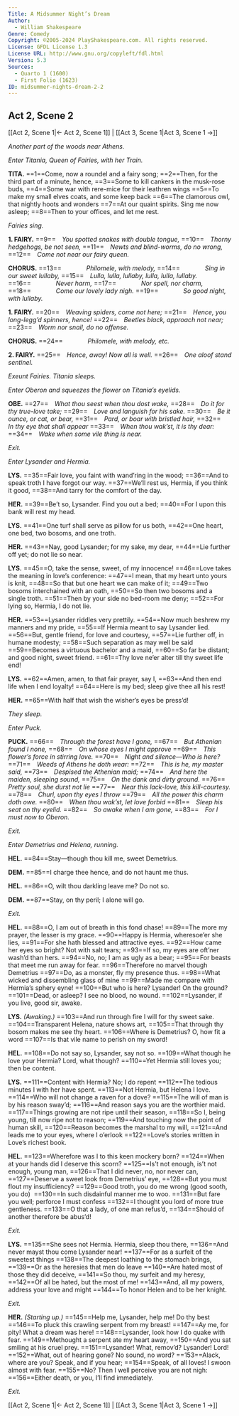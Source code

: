 ```yaml
---
Title: A Midsummer Night’s Dream
Author: 
  - William Shakespeare
Genre: Comedy
Copyright: ©2005-2024 PlayShakespeare.com. All rights reserved.
License: GFDL License 1.3
License URL: http://www.gnu.org/copyleft/fdl.html
Version: 5.3
Sources:
  - Quarto 1 (1600)
  - First Folio (1623)
ID: midsummer-nights-dream-2-2
---
```


## Act 2, Scene 2
[[Act 2, Scene 1|← Act 2, Scene 1]] | [[Act 3, Scene 1|Act 3, Scene 1 →]]

*Another part of the woods near Athens.*

*Enter Titania, Queen of Fairies, with her Train.*

**TITA.**
==1==Come, now a roundel and a fairy song;
==2==Then, for the third part of a minute, hence,
==3==Some to kill cankers in the musk-rose buds,
==4==Some war with rere-mice for their leathren wings
==5==To make my small elves coats, and some keep back
==6==The clamorous owl, that nightly hoots and wonders
==7==At our quaint spirits. Sing me now asleep;
==8==Then to your offices, and let me rest.

*Fairies sing.*

**1. FAIRY.**
==9== *You spotted snakes with double tongue,*
==10== *Thorny hedgehogs, be not seen,*
==11== *Newts and blind-worms, do no wrong,*
==12== *Come not near our fairy queen.*

**CHORUS.**
==13==    *Philomele, with melody,*
==14==    *Sing in our sweet lullaby,*
==15== *Lulla, lulla, lullaby, lulla, lulla, lullaby.*
==16==    *Never harm,*
==17==    *Nor spell, nor charm,*
==18==    *Come our lovely lady nigh.*
==19==    *So good night, with lullaby.*

**1. FAIRY.**
==20== *Weaving spiders, come not here;*
==21== *Hence, you long-legg’d spinners, hence!*
==22== *Beetles black, approach not near;*
==23== *Worm nor snail, do no offense.*

**CHORUS.**
==24==    *Philomele, with melody, etc.*

**2. FAIRY.**
==25== *Hence, away! Now all is well.*
==26== *One aloof stand sentinel.*

*Exeunt Fairies. Titania sleeps.*

*Enter Oberon and squeezes the flower on Titania’s eyelids.*

**OBE.**
==27== *What thou seest when thou dost wake,*
==28== *Do it for thy true-love take;*
==29== *Love and languish for his sake.*
==30== *Be it ounce, or cat, or bear,*
==31== *Pard, or boar with bristled hair,*
==32== *In thy eye that shall appear*
==33== *When thou wak’st, it is thy dear:*
==34== *Wake when some vile thing is near.*

*Exit.*

*Enter Lysander and Hermia.*

**LYS.**
==35==Fair love, you faint with wand’ring in the wood;
==36==And to speak troth I have forgot our way.
==37==We’ll rest us, Hermia, if you think it good,
==38==And tarry for the comfort of the day.

**HER.**
==39==Be’t so, Lysander. Find you out a bed;
==40==For I upon this bank will rest my head.

**LYS.**
==41==One turf shall serve as pillow for us both,
==42==One heart, one bed, two bosoms, and one troth.

**HER.**
==43==Nay, good Lysander; for my sake, my dear,
==44==Lie further off yet; do not lie so near.

**LYS.**
==45==O, take the sense, sweet, of my innocence!
==46==Love takes the meaning in love’s conference:
==47==I mean, that my heart unto yours is knit,
==48==So that but one heart we can make of it;
==49==Two bosoms interchained with an oath,
==50==So then two bosoms and a single troth.
==51==Then by your side no bed-room me deny;
==52==For lying so, Hermia, I do not lie.

**HER.**
==53==Lysander riddles very prettily.
==54==Now much beshrew my manners and my pride,
==55==If Hermia meant to say Lysander lied.
==56==But, gentle friend, for love and courtesy,
==57==Lie further off, in humane modesty;
==58==Such separation as may well be said
==59==Becomes a virtuous bachelor and a maid,
==60==So far be distant; and good night, sweet friend.
==61==Thy love ne’er alter till thy sweet life end!

**LYS.**
==62==Amen, amen, to that fair prayer, say I,
==63==And then end life when I end loyalty!
==64==Here is my bed; sleep give thee all his rest!

**HER.**
==65==With half that wish the wisher’s eyes be press’d!

*They sleep.*

*Enter Puck.*

**PUCK.**
==66== *Through the forest have I gone,*
==67== *But Athenian found I none,*
==68== *On whose eyes I might approve*
==69== *This flower’s force in stirring love.*
==70== *Night and silence—Who is here?*
==71== *Weeds of Athens he doth wear:*
==72== *This is he, my master said,*
==73== *Despised the Athenian maid;*
==74== *And here the maiden, sleeping sound,*
==75== *On the dank and dirty ground.*
==76== *Pretty soul, she durst not lie*
==77== *Near this lack-love, this kill-courtesy.*
==78== *Churl, upon thy eyes I throw*
==79== *All the power this charm doth owe.*
==80== *When thou wak’st, let love forbid*
==81== *Sleep his seat on thy eyelid.*
==82== *So awake when I am gone,*
==83== *For I must now to Oberon.*

*Exit.*

*Enter Demetrius and Helena, running.*

**HEL.**
==84==Stay—though thou kill me, sweet Demetrius.

**DEM.**
==85==I charge thee hence, and do not haunt me thus.

**HEL.**
==86==O, wilt thou darkling leave me? Do not so.

**DEM.**
==87==Stay, on thy peril; I alone will go.

*Exit.*

**HEL.**
==88==O, I am out of breath in this fond chase!
==89==The more my prayer, the lesser is my grace.
==90==Happy is Hermia, wheresoe’er she lies,
==91==For she hath blessed and attractive eyes.
==92==How came her eyes so bright? Not with salt tears;
==93==If so, my eyes are oft’ner wash’d than hers.
==94==No, no; I am as ugly as a bear;
==95==For beasts that meet me run away for fear.
==96==Therefore no marvel though Demetrius
==97==Do, as a monster, fly my presence thus.
==98==What wicked and dissembling glass of mine
==99==Made me compare with Hermia’s sphery eyne!
==100==But who is here? Lysander! On the ground?
==101==Dead, or asleep? I see no blood, no wound.
==102==Lysander, if you live, good sir, awake.

**LYS.**
*(Awaking.)*
==103==And run through fire I will for thy sweet sake.
==104==Transparent Helena, nature shows art,
==105==That through thy bosom makes me see thy heart.
==106==Where is Demetrius? O, how fit a word
==107==Is that vile name to perish on my sword!

**HEL.**
==108==Do not say so, Lysander, say not so.
==109==What though he love your Hermia? Lord, what though?
==110==Yet Hermia still loves you; then be content.

**LYS.**
==111==Content with Hermia? No; I do repent
==112==The tedious minutes I with her have spent.
==113==Not Hermia, but Helena I love.
==114==Who will not change a raven for a dove?
==115==The will of man is by his reason sway’d;
==116==And reason says you are the worthier maid.
==117==Things growing are not ripe until their season,
==118==So I, being young, till now ripe not to reason;
==119==And touching now the point of human skill,
==120==Reason becomes the marshal to my will,
==121==And leads me to your eyes, where I o’erlook
==122==Love’s stories written in Love’s richest book.

**HEL.**
==123==Wherefore was I to this keen mockery born?
==124==When at your hands did I deserve this scorn?
==125==Is’t not enough, is’t not enough, young man,
==126==That I did never, no, nor never can,
==127==Deserve a sweet look from Demetrius’ eye,
==128==But you must flout my insufficiency?
==129==Good troth, you do me wrong (good sooth, you do) 
==130==In such disdainful manner me to woo.
==131==But fare you well; perforce I must confess
==132==I thought you lord of more true gentleness.
==133==O that a lady, of one man refus’d,
==134==Should of another therefore be abus’d!

*Exit.*

**LYS.**
==135==She sees not Hermia. Hermia, sleep thou there,
==136==And never mayst thou come Lysander near!
==137==For as a surfeit of the sweetest things
==138==The deepest loathing to the stomach brings,
==139==Or as the heresies that men do leave
==140==Are hated most of those they did deceive,
==141==So thou, my surfeit and my heresy,
==142==Of all be hated, but the most of me!
==143==And, all my powers, address your love and might
==144==To honor Helen and to be her knight.

*Exit.*

**HER.**
*(Starting up.)*
==145==Help me, Lysander, help me! Do thy best
==146==To pluck this crawling serpent from my breast!
==147==Ay me, for pity! What a dream was here!
==148==Lysander, look how I do quake with fear.
==149==Methought a serpent ate my heart away,
==150==And you sat smiling at his cruel prey.
==151==Lysander! What, remov’d? Lysander! Lord!
==152==What, out of hearing gone? No sound, no word?
==153==Alack, where are you? Speak, and if you hear;
==154==Speak, of all loves! I swoon almost with fear.
==155==No? Then I well perceive you are not nigh:
==156==Either death, or you, I’ll find immediately.

*Exit.*

[[Act 2, Scene 1|← Act 2, Scene 1]] | [[Act 3, Scene 1|Act 3, Scene 1 →]]